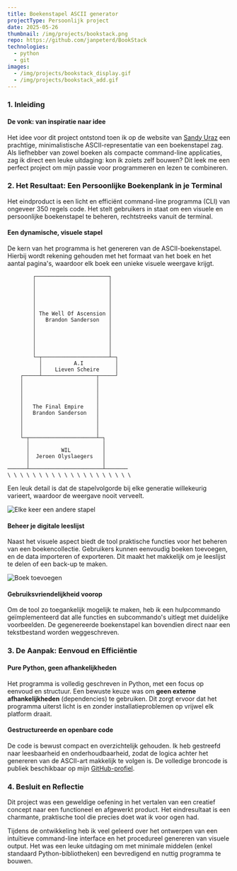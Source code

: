 ```yaml
---
title: Boekenstapel ASCII generator
projectType: Persoonlijk project
date: 2025-05-26
thumbnail: /img/projects/bookstack.png
repo: https://github.com/janpeterd/BookStack
technologies:
  - python
  - git
images:
  - /img/projects/bookstack_display.gif
  - /img/projects/bookstack_add.gif
---
```


### 1. Inleiding

#### De vonk: van inspiratie naar idee

Het idee voor dit project ontstond toen ik op de website van [Sandy Uraz](https://sandyuraz.com/books/#-the-stack) een prachtige, minimalistische ASCII-representatie van een boekenstapel zag. Als liefhebber van zowel boeken als compacte command-line applicaties, zag ik direct een leuke uitdaging: kon ik zoiets zelf bouwen? Dit leek me een perfect project om mijn passie voor programmeren en lezen te combineren.

### 2. Het Resultaat: Een Persoonlijke Boekenplank in je Terminal

Het eindproduct is een licht en efficiënt command-line programma (CLI) van ongeveer 350 regels code. Het stelt gebruikers in staat om een visuele en persoonlijke boekenstapel te beheren, rechtstreeks vanuit de terminal.

#### Een dynamische, visuele stapel

De kern van het programma is het genereren van de ASCII-boekenstapel. Hierbij wordt rekening gehouden met het formaat van het boek en het aantal pagina's, waardoor elk boek een unieke visuele weergave krijgt.

```text
        ┌───────────────────────┐
        │                       │
        │                       │
        │                       │
        │                       │
        │                       │
        │ The Well Of Ascension │
        │   Brandon Sanderson   │
        │                       │
        │                       │
        │                       │
        │                       │
        │                       │
        └─┬─────────────────────┴─┐
          │          A.I          │
          │    Lieven Scheire     │
    ┌─────┴─────────────────┬─────┘
    │                       │
    │                       │
    │                       │
    │                       │
    │   The Final Empire    │
    │   Brandon Sanderson   │
    │                       │
    │                       │
    │                       │
    └─┬─────────────────────┴─┐
      │                       │
      │          WIL          │
      │  Jeroen Olyslaegers   │
      │                       │
──────┴───────────────────────┴───────
\ \ \ \ \ \ \ \ \ \ \ \ \ \ \ \ \ \ \ \
```

Een leuk detail is dat de stapelvolgorde bij elke generatie willekeurig varieert, waardoor de weergave nooit verveelt.

![Elke keer een andere stapel](/img/projects/bookstack_display.gif)

#### Beheer je digitale leeslijst

Naast het visuele aspect biedt de tool praktische functies voor het beheren van een boekencollectie. Gebruikers kunnen eenvoudig boeken toevoegen, en de data importeren of exporteren. Dit maakt het makkelijk om je leeslijst te delen of een back-up te maken.

![Boek toevoegen](/img/projects/bookstack_add.gif)

#### Gebruiksvriendelijkheid voorop

Om de tool zo toegankelijk mogelijk te maken, heb ik een hulpcommando geïmplementeerd dat alle functies en subcommando's uitlegt met duidelijke voorbeelden. De gegenereerde boekenstapel kan bovendien direct naar een tekstbestand worden weggeschreven.

### 3. De Aanpak: Eenvoud en Efficiëntie

#### Pure Python, geen afhankelijkheden

Het programma is volledig geschreven in Python, met een focus op eenvoud en structuur. Een bewuste keuze was om **geen externe afhankelijkheden** (dependencies) te gebruiken. Dit zorgt ervoor dat het programma uiterst licht is en zonder installatieproblemen op vrijwel elk platform draait.

#### Gestructureerde en openbare code

De code is bewust compact en overzichtelijk gehouden. Ik heb gestreefd naar leesbaarheid en onderhoudbaarheid, zodat de logica achter het genereren van de ASCII-art makkelijk te volgen is. De volledige broncode is publiek beschikbaar op mijn [GitHub-profiel](https://github.com/janpeterd/BookStack).

### 4. Besluit en Reflectie

Dit project was een geweldige oefening in het vertalen van een creatief concept naar een functioneel en afgewerkt product. Het eindresultaat is een charmante, praktische tool die precies doet wat ik voor ogen had.

Tijdens de ontwikkeling heb ik veel geleerd over het ontwerpen van een intuïtieve command-line interface en het procedureel genereren van visuele output. Het was een leuke uitdaging om met minimale middelen (enkel standaard Python-bibliotheken) een bevredigend en nuttig programma te bouwen.
